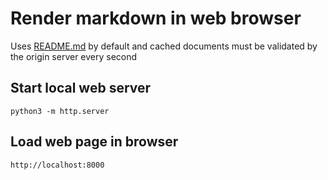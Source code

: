 # Render markdown in web browser
Uses [README.md](README.md) by default and cached documents must be validated by the origin server every second
## Start local web server
    python3 -m http.server
## Load web page in browser
    http://localhost:8000
